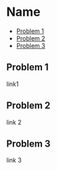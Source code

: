 # Name

+ [Problem 1](#problem-1)
+ [Problem 2](#problem-2)
+ [Problem 3](#problem-3)

## Problem 1

link1

## Problem 2

link 2

## Problem 3

link 3